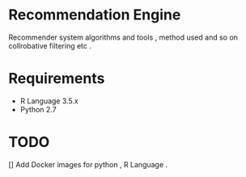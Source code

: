 # Recommendation Engine
Recommender system algorithms and tools , method used and so on collrobative filtering etc .

# Requirements 
- R Language 3.5.x
- Python 2.7



# TODO
[] Add Docker images for python , R Language .